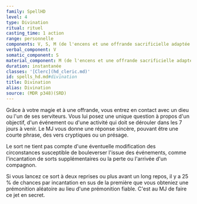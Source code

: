 ```yaml
---
family: SpellHD
level: 4
type: Divination
ritual: rituel
casting_time: 1 action
range: personnelle
components: V, S, M (de l'encens et une offrande sacrificielle adaptée à votre religion, l'ensemble valant au moins 25 po, et le sort consume les deux)
verbal_component: V
somatic_component: S
material_component: M (de l'encens et une offrande sacrificielle adaptée à votre religion, l'ensemble valant au moins 25 po, et le sort consume les deux)
duration: instantanée
classes: '[Clerc](hd_cleric.md)'
id: spells_hd.md#divination
title: Divination
alias: Divination
source: (MDR p348)(SRD)
---
```


Grâce à votre magie et à une offrande, vous entrez en contact avec un dieu ou l'un de ses serviteurs. Vous lui posez une unique question à propos d'un objectif, d'un événement ou d'une activité qui doit se dérouler dans les 7 jours à venir. Le MJ vous donne une réponse sincère, pouvant être une courte phrase, des vers cryptiques ou un présage.

Le sort ne tient pas compte d'une éventuelle modification des circonstances susceptible de bouleverser l'issue des événements, comme l'incantation de sorts supplémentaires ou la perte ou l'arrivée d'un compagnon.

Si vous lancez ce sort à deux reprises ou plus avant un long repos, il y a 25 % de chances par incantation en sus de la première que vous obteniez une prémonition aléatoire au lieu d'une prémonition fiable. C'est au MJ de faire ce jet en secret.

